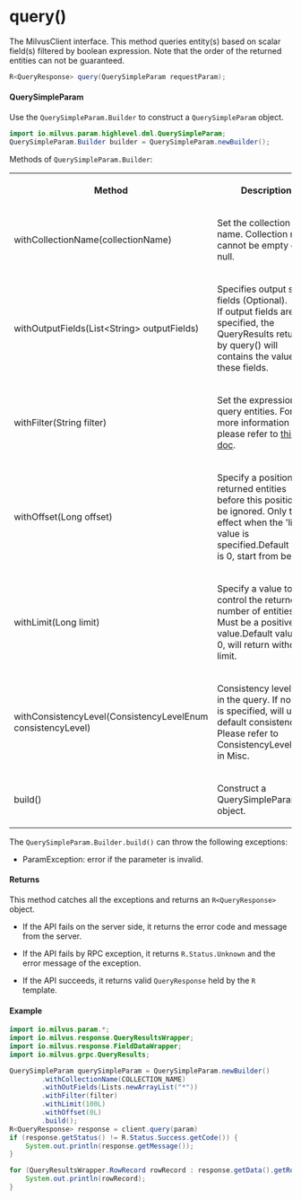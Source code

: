 # query()

The MilvusClient interface. This method queries entity(s) based on scalar field(s) filtered by boolean expression. Note that the order of the returned entities can not be guaranteed.

```java
R<QueryResponse> query(QuerySimpleParam requestParam);
```

#### QuerySimpleParam

Use the `QuerySimpleParam.Builder` to construct a `QuerySimpleParam` object.

```java
import io.milvus.param.highlevel.dml.QuerySimpleParam;
QuerySimpleParam.Builder builder = QuerySimpleParam.newBuilder();
```

Methods of `QuerySimpleParam.Builder`:

<table>
    <tr>
        <th><p>Method</p></th>
        <th><p>Description</p></th>
        <th><p>Parameters</p></th>
    </tr>
    <tr>
        <td><p>withCollectionName(collectionName)</p></td>
        <td><p>Set the collection name. Collection name cannot be empty or null.</p></td>
        <td><p>collectionName: The target collection name.</p></td>
    </tr>
    <tr>
        <td><p>withOutputFields(List&lt;String> outputFields)</p></td>
        <td><p>Specifies output scalar fields (Optional).<br/>If output fields are specified, the QueryResults returned by query() will contains the values of these fields.</p></td>
        <td><p><br/>outputFields: The name list of fields to be outputed.</p></td>
    </tr>
    <tr>
        <td><p>withFilter(String filter)</p></td>
        <td><p>Set the expression to query entities. For more information please refer to <a href="https://milvus.io/docs/v2.1.x/boolean.md">this doc</a>.</p></td>
        <td><p>filter: The expression to query.</p></td>
    </tr>
    <tr>
        <td><p>withOffset(Long offset)</p></td>
        <td><p>Specify a position, the returned entities before this position will be ignored. Only take effect when the 'limit' value is specified.Default value is 0, start from begin.</p></td>
        <td><p>offset: A value to define the position.</p></td>
    </tr>
    <tr>
        <td><p>withLimit(Long limit)</p></td>
        <td><p>Specify a value to control the returned number of entities. Must be a positive value.Default value is 0, will return without limit.</p></td>
        <td><p>limit: A value to define the limit of returned entities.</p></td>
    </tr>
    <tr>
        <td><p>withConsistencyLevel(ConsistencyLevelEnum consistencyLevel)</p></td>
        <td><p>Consistency level used in the query. If no level is specified, will use default consistency. Please refer to ConsistencyLevelEnum in Misc.</p></td>
        <td><p>consistencyLevel: The consistency level used in the query.</p></td>
    </tr>
    <tr>
        <td><p>build()</p></td>
        <td><p>Construct a QuerySimpleParam object.</p></td>
        <td><p>N/A</p></td>
    </tr>
</table>

The `QuerySimpleParam.Builder.build()` can throw the following exceptions:

- ParamException: error if the parameter is invalid.

#### Returns

This method catches all the exceptions and returns an `R<QueryResponse>` object.

- If the API fails on the server side, it returns the error code and message from the server.

- If the API fails by RPC exception, it returns `R.Status.Unknown` and the error message of the exception.

- If the API succeeds, it returns valid `QueryResponse` held by the `R` template.

#### Example

```java
import io.milvus.param.*;
import io.milvus.response.QueryResultsWrapper;
import io.milvus.response.FieldDataWrapper;
import io.milvus.grpc.QueryResults;

QuerySimpleParam querySimpleParam = QuerySimpleParam.newBuilder()
        .withCollectionName(COLLECTION_NAME)
        .withOutFields(Lists.newArrayList("*"))
        .withFilter(filter)
        .withLimit(100L)
        .withOffset(0L)
        .build();
R<QueryResponse> response = client.query(param)
if (response.getStatus() != R.Status.Success.getCode()) {
    System.out.println(response.getMessage());
}

for (QueryResultsWrapper.RowRecord rowRecord : response.getData().getRowRecords()) {
    System.out.println(rowRecord);
}
```

